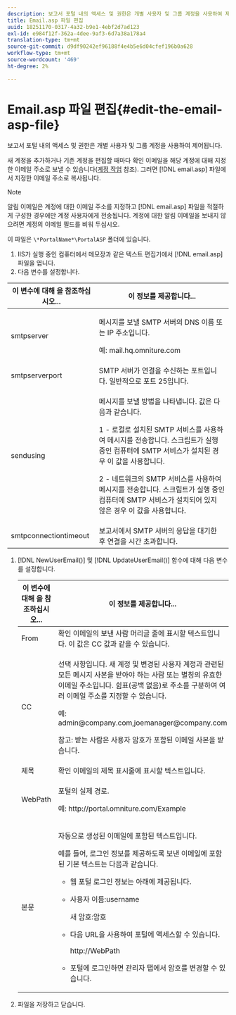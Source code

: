 ```yaml
---
description: 보고서 포털 내의 액세스 및 권한은 개별 사용자 및 그룹 계정을 사용하여 제어됩니다.
title: Email.asp 파일 편집
uuid: 18251170-0317-4a32-b9e1-4ebf2d7ad123
exl-id: e984f12f-362a-4dee-9af3-6d7a38a178a4
translation-type: tm+mt
source-git-commit: d9df90242ef96188f4e4b5e6d04cfef196b0a628
workflow-type: tm+mt
source-wordcount: '469'
ht-degree: 2%

---
```


# Email.asp 파일 편집{#edit-the-email-asp-file}

보고서 포털 내의 액세스 및 권한은 개별 사용자 및 그룹 계정을 사용하여 제어됩니다.

새 계정을 추가하거나 기존 계정을 편집할 때마다 확인 이메일을 해당 계정에 대해 지정한 이메일 주소로 보낼 수 있습니다([계정 작업](../../../home/c-rpt-oview/c-admin-rpt/c-work-accts/c-work-accts.md#concept-c933a1940bda4a3489d61d8af315e45d) 참조). 그러면 [!DNL email.asp] 파일에서 지정한 이메일 주소로 복사됩니다.

>[!NOTE]
>
>알림 이메일은 계정에 대한 이메일 주소를 지정하고 [!DNL email.asp] 파일을 적절하게 구성한 경우에만 계정 사용자에게 전송됩니다. 계정에 대한 알림 이메일을 보내지 않으려면 계정의 이메일 필드를 비워 두십시오.

이 파일은 `\*PortalName*\PortalASP` 폴더에 있습니다.

1. IIS가 실행 중인 컴퓨터에서 메모장과 같은 텍스트 편집기에서 [!DNL email.asp] 파일을 엽니다.
1. 다음 변수를 설정합니다.

<table id="table_44F52DA266364DF993C40678A28E0F0D"> 
 <thead> 
  <tr> 
   <th colname="col1" class="entry"> 이 변수에 대해 을 참조하십시오... </th> 
   <th colname="col2" class="entry"> 이 정보를 제공합니다... </th> 
  </tr> 
 </thead>
 <tbody> 
  <tr> 
   <td colname="col1"> smtpserver </td> 
   <td colname="col2"> <p>메시지를 보낼 SMTP 서버의 DNS 이름 또는 IP 주소입니다. </p> <p>예:<span class="filepath"> mail.hq.omniture.com</span></p> </td> 
  </tr> 
  <tr> 
   <td colname="col1"> smtpserverport </td> 
   <td colname="col2"> SMTP 서버가 연결을 수신하는 포트입니다. 일반적으로 포트 25입니다. </td> 
  </tr> 
  <tr> 
   <td colname="col1"> sendusing </td> 
   <td colname="col2"> <p>메시지를 보낼 방법을 나타냅니다. 값은 다음과 같습니다. </p> <p>1 - 로컬로 설치된 SMTP 서비스를 사용하여 메시지를 전송합니다. 스크립트가 실행 중인 컴퓨터에 SMTP 서비스가 설치된 경우 이 값을 사용합니다. </p> <p>2 - 네트워크의 SMTP 서비스를 사용하여 메시지를 전송합니다. 스크립트가 실행 중인 컴퓨터에 SMTP 서비스가 설치되어 있지 않은 경우 이 값을 사용합니다. </p> </td> 
  </tr> 
  <tr> 
   <td colname="col1"> smtpconnectiontimeout </td> 
   <td colname="col2"><span class="wintitle"> 보고서</span>에서 SMTP 서버의 응답을 대기한 후 연결을 시간 초과합니다. </td> 
  </tr> 
 </tbody> 
</table>

1. [!DNL NewUserEmail()] 및 [!DNL UpdateUserEmail()] 함수에 대해 다음 변수를 설정합니다.

   <table id="table_91C5E36B84A94C4097EE5993592BE587"> 
   <thead> 
   <tr> 
      <th colname="col1" class="entry"> 이 변수에 대해 을 참조하십시오... </th> 
      <th colname="col2" class="entry"> 이 정보를 제공합니다... </th> 
   </tr> 
   </thead>
   <tbody> 
   <tr> 
      <td colname="col1"> From </td> 
      <td colname="col2">확인 이메일의 보낸 사람 머리글 줄에 표시할 텍스트입니다. 이 값은 <span class="wintitle"> CC</span> 값과 같을 수 있습니다. </td> 
   </tr> 
   <tr> 
      <td colname="col1"> CC </td> 
      <td colname="col2"> <p>선택 사항입니다. 새 계정 및 변경된 사용자 계정과 관련된 모든 메시지 사본을 받아야 하는 사람 또는 별칭의 유효한 이메일 주소입니다. 쉼표(공백 없음)로 주소를 구분하여 여러 이메일 주소를 지정할 수 있습니다. </p> <p>예:<span class="filepath"> admin@company.com,joemanager@company.com</span></p> <p> <p>참고: 받는 사람은 사용자 암호가 포함된 이메일 사본을 받습니다. </p> </p> </td> 
   </tr> 
   <tr> 
      <td colname="col1"> 제목 </td> 
      <td colname="col2"> 확인 이메일의 제목 표시줄에 표시할 텍스트입니다. </td> 
   </tr> 
   <tr> 
      <td colname="col1"> WebPath </td> 
      <td colname="col2"> <p>포털의 실제 경로. </p> <p>예:<span class="filepath"> http://portal.omniture.com/Example</span></p> </td> 
   </tr> 
   <tr> 
      <td colname="col1"> 본문 </td> 
      <td colname="col2"> <p>자동으로 생성된 이메일에 포함된 텍스트입니다. </p> <p>예를 들어, 로그인 정보를 제공하도록 보낸 이메일에 포함된 기본 텍스트는 다음과 같습니다. 
      <ul id="ul_7FF2E7399AB64D279EC5794AB02C9749">
      <li id="li_7CBCC5CFF9E04776BBC893278785AEE7">웹 포털 로그인 정보는 아래에 제공됩니다. </li>
      <li id="li_5346F0AB3568444B88117C295D8E99C5"><p>사용자 이름:username </p><p>새 암호:암호 </p></li>
      <li id="li_B0D1FAE818BA42CF8546796800A1AA08"><p>다음 URL을 사용하여 포털에 액세스할 수 있습니다. </p><p><span class="filepath"> http://WebPath</span></p></li>
      <li id="li_7CD71EBDFA1D418F960040569CD511EB">포털에 로그인하면 <span class="wintitle"> 관리자</span> 탭에서 암호를 변경할 수 있습니다. </li>
      </ul></p> </td> 
   </tr> 
   </tbody> 
   </table>

1. 파일을 저장하고 닫습니다.
